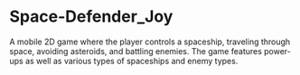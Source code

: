 # Space-Defender_Joy
 A mobile 2D game where the player controls a spaceship, traveling through space, avoiding asteroids, and battling enemies. The game features power-ups as well as various types of spaceships and enemy types.
